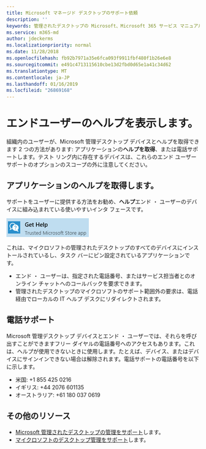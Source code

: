```yaml
---
title: Microsoft マネージド デスクトップのサポート依頼
description: ''
keywords: 管理されたデスクトップの Microsoft、Microsoft 365 サービス マニュアル
ms.service: m365-md
author: jdeckerms
ms.localizationpriority: normal
ms.date: 11/28/2018
ms.openlocfilehash: fb92b7971a35e6fca093f9911fbf480f1b26e6e8
ms.sourcegitcommit: e491c4713115610cbe13d2fbd0d65e1a41c34d62
ms.translationtype: MT
ms.contentlocale: ja-JP
ms.lasthandoff: 01/16/2019
ms.locfileid: "26869168"
---
```

# <a name="getting-help-for-end-users"></a>エンドユーザーのヘルプを表示します。

組織内のユーザーが、Microsoft 管理デスクトップ デバイスとヘルプを取得できます 2 つの方法があります: アプリケーションの**ヘルプを取得**、または電話サポートします。テスト リング内に存在するデバイスは、これらのエンド ユーザー サポートのオプションのスコープの外に注意してください。 

## <a name="get-help-app"></a>アプリケーションのヘルプを取得します。

サポートをユーザーに提供する方法をお勧め、**ヘルプ**エンド ・ ユーザーのデバイスに組み込まれている使いやすいインタ フェースです。  

![ヘルプの取得](images/get-help.png)

これは、マイクロソフトの管理されたデスクトップのすべてのデバイスにインストールされているし、タスク バーにピン設定されているアプリケーションです。 

- エンド ・ ユーザーは、指定された電話番号、またはサービス担当者とのオンライン チャットへのコールバックを要求できます。
- 管理されたデスクトップのマイクロソフトのサポート範囲外の要求は、電話経由でローカルの IT ヘルプ デスクにリダイレクトされます。  

## <a name="phone-support"></a>電話サポート

Microsoft 管理デスクトップ デバイスとエンド ・ ユーザーでは、それらを呼び出すことができますフリー ダイヤルの電話番号へのアクセスもあります。これは、ヘルプが使用できないときに使用します。たとえば、デバイス、またはデバイスにサインインできない場合は解除されます。電話サポートの電話番号を以下に示します。
 
- 米国: +1 855 425 0216
- イギリス: +44 2076 601135
- オーストラリア: +61 180 037 0619


## <a name="additional-resources"></a>その他のリソース
- [Microsoft 管理されたデスクトップの管理をサポート](admin-support.md)します。 
- [マイクロソフトのデスクトップ管理をサポート](../service-description/support.md)します。
